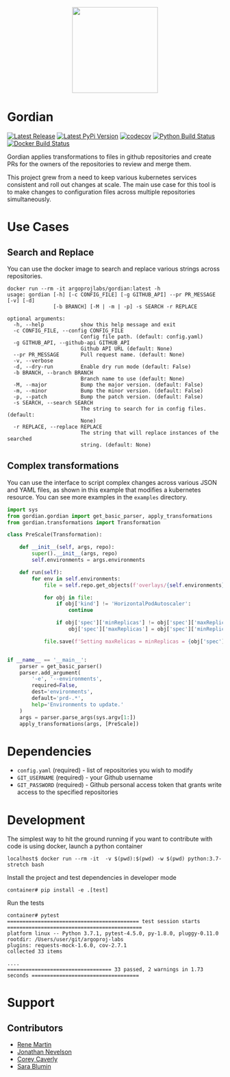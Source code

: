 <div align="center">
<img width="200"
src=".github/gordian-logo.png">
</div>

Gordian
========

[![Latest Release](https://img.shields.io/github/v/release/argoproj-labs/gordian.svg)](https://github.com/argoproj-labs/gordian/releases/)
[![Latest PyPi Version](https://badge.fury.io/py/gordian.svg)](https://pypi.python.org/pypi/gordian/)
[![codecov](https://codecov.io/gh/argoproj-labs/gordian/branch/master/graph/badge.svg)](https://codecov.io/gh/argoproj-labs/gordian/)
[![Python Build Status](https://github.com/argoproj-labs/gordian/workflows/Python%20package/badge.svg)](https://github.com/argoproj-labs/gordian/actions?query=workflow%3A%22Python+package%22)
[![Docker Build Status](https://img.shields.io/docker/cloud/build/argoprojlabs/gordian.svg)](https://hub.docker.com/repository/docker/argoprojlabs/gordian)

Gordian applies transformations to files in github repositories and create PRs for the owners of the repositories to review and merge them.

This project grew from a need to keep various kubernetes services consistent and roll out changes at scale. The main use case for this tool is to make changes to configuration files across multiple repositories simultaneously.

# Use Cases

## Search and Replace

You can use the docker image to search and replace various strings across repositories.

```
docker run --rm -it argoprojlabs/gordian:latest -h
usage: gordian [-h] [-c CONFIG_FILE] [-g GITHUB_API] --pr PR_MESSAGE [-v] [-d]
               [-b BRANCH] [-M | -m | -p] -s SEARCH -r REPLACE

optional arguments:
  -h, --help            show this help message and exit
  -c CONFIG_FILE, --config CONFIG_FILE
                        Config file path. (default: config.yaml)
  -g GITHUB_API, --github-api GITHUB_API
                        Github API URL (default: None)
  --pr PR_MESSAGE       Pull request name. (default: None)
  -v, --verbose
  -d, --dry-run         Enable dry run mode (default: False)
  -b BRANCH, --branch BRANCH
                        Branch name to use (default: None)
  -M, --major           Bump the major version. (default: False)
  -m, --minor           Bump the minor version. (default: False)
  -p, --patch           Bump the patch version. (default: False)
  -s SEARCH, --search SEARCH
                        The string to search for in config files. (default:
                        None)
  -r REPLACE, --replace REPLACE
                        The string that will replace instances of the searched
                        string. (default: None)
```

## Complex transformations

You can use the interface to script complex changes across various JSON and YAML files, as shown in this example that modifies a kubernetes resource. You can see more examples in the `examples` directory.

```python
import sys
from gordian.gordian import get_basic_parser, apply_transformations
from gordian.transformations import Transformation

class PreScale(Transformation):

    def __init__(self, args, repo):
        super().__init__(args, repo)
        self.environments = args.environments

    def run(self):
        for env in self.environments:
            file = self.repo.get_objects(f'overlays/{self.environments}/envconfig-values.yaml')

            for obj in file:
                if obj['kind'] != 'HorizontalPodAutoscaler':
                    continue

                if obj['spec']['minReplicas'] != obj['spec']['maxReplicas']:
                    obj['spec']['maxReplicas'] = obj['spec']['minReplicas']

            file.save(f'Setting maxRelicas = minReplicas = {obj['spec']['minReplicas']}', self.dry_run)


if __name__ == '__main__':
    parser = get_basic_parser()
    parser.add_argument(
        '-e', '--environments',
        required=False,
        dest='environments',
        default='prd-.*',
        help='Environments to update.'
    )
    args = parser.parse_args(sys.argv[1:])
    apply_transformations(args, [PreScale])
```

# Dependencies
- `config.yaml` (required) - list of repositories you wish to modify
- `GIT_USERNAME` (required) - your Github username
- `GIT_PASSWORD` (required) - Github personal access token that grants write access to the specified repositories

# Development
The simplest way to hit the ground running if you want to contribute with code is using docker, launch a python container
```
localhost$ docker run --rm -it  -v $(pwd):$(pwd) -w $(pwd) python:3.7-stretch bash
```

Install the project and test dependencies in developer mode
```
container# pip install -e .[test]
```

Run the tests
```
container# pytest
=========================================== test session starts ============================================
platform linux -- Python 3.7.1, pytest-4.5.0, py-1.8.0, pluggy-0.11.0
rootdir: /Users/user/git/argoproj-labs
plugins: requests-mock-1.6.0, cov-2.7.1
collected 33 items

....
================================== 33 passed, 2 warnings in 1.73 seconds ===================================
```

# Support

## Contributors
- [Rene Martin](https://github.com/agarfu)
- [Jonathan Nevelson](https://github.com/jnevelson)
- [Corey Caverly](https://github.com/coreycaverly)
- [Sara Blumin](https://github.com/sblumin)
